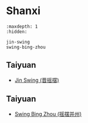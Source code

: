 # Shanxi

```{toctree}
:maxdepth: 1
:hidden:

jin-swing
swing-bing-zhou
```

## Taiyuan
- [Jin Swing (晋摇摆)](jin-swing.md)

## Taiyuan
- [Swing Bing Zhou (摇摆并州)](swing-bing-zhou.md)
